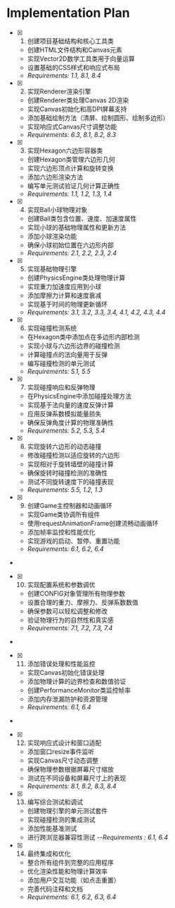 # Implementation Plan

- [x] 1. 创建项目基础结构和核心工具类





  - 创建HTML文件结构和Canvas元素
  - 实现Vector2D数学工具类用于向量运算
  - 设置基础的CSS样式和响应式布局
  - _Requirements: 1.1, 8.1, 8.4_

- [x] 2. 实现Renderer渲染引擎








  - 创建Renderer类处理Canvas 2D渲染
  - 实现Canvas初始化和高DPI屏幕支持
  - 添加基础绘制方法（清屏、绘制圆形、绘制多边形）
  - 实现响应式Canvas尺寸调整功能
  - _Requirements: 6.3, 8.1, 8.2, 8.3_

- [x] 3. 实现Hexagon六边形容器类




  - 创建Hexagon类管理六边形几何
  - 实现六边形顶点计算和旋转变换
  - 添加六边形渲染方法
  - 编写单元测试验证几何计算正确性
  - _Requirements: 1.1, 1.2, 1.3, 1.4_

- [x] 4. 实现Ball小球物理对象





  - 创建Ball类包含位置、速度、加速度属性
  - 实现小球的基础物理属性和更新方法
  - 添加小球渲染功能
  - 确保小球初始位置在六边形内部
  - _Requirements: 2.1, 2.2, 2.3, 2.4_

- [x] 5. 实现基础物理引擎





  - 创建PhysicsEngine类处理物理计算
  - 实现重力加速度应用到小球
  - 添加摩擦力计算和速度衰减
  - 实现基于时间的物理更新循环
  - _Requirements: 3.1, 3.2, 3.3, 3.4, 4.1, 4.2, 4.3, 4.4_

- [x] 6. 实现碰撞检测系统




  - 在Hexagon类中添加点在多边形内部检测
  - 实现小球与六边形边界的碰撞检测
  - 计算碰撞点的法向量用于反弹
  - 编写碰撞检测的单元测试
  - _Requirements: 5.1, 5.5_

- [x] 7. 实现碰撞响应和反弹物理




  - 在PhysicsEngine中添加碰撞处理方法
  - 实现基于法向量的速度反弹计算
  - 应用反弹系数模拟能量损失
  - 确保反弹角度计算的物理准确性
  - _Requirements: 5.2, 5.3, 5.4_

- [x] 8. 实现旋转六边形的动态碰撞




  - 修改碰撞检测以适应旋转的六边形
  - 实现相对于旋转墙壁的碰撞计算
  - 确保旋转时碰撞检测的准确性
  - 测试不同旋转速度下的碰撞表现
  - _Requirements: 5.5, 1.2, 1.3_

- [x] 9. 创建Game主控制器和动画循环




  - 实现Game类协调所有组件
  - 使用requestAnimationFrame创建流畅动画循环
  - 添加帧率监控和性能优化
  - 实现游戏的启动、暂停、重置功能
  - _Requirements: 6.1, 6.2, 6.4_
-

- [x] 10. 实现配置系统和参数调优




  - 创建CONFIG对象管理所有物理参数
  - 设置合理的重力、摩擦力、反弹系数数值
  - 确保参数可以轻松调整和修改
  - 验证物理行为的自然性和真实感
  - _Requirements: 7.1, 7.2, 7.3, 7.4_
-

- [x] 11. 添加错误处理和性能监控




  - 实现Canvas初始化错误处理
  - 添加物理计算的边界检查和数值验证
  - 创建PerformanceMonitor类监控帧率
  - 添加内存泄漏防护和资源管理
  - _Requirements: 6.1, 6.4_
-

- [x] 12. 实现响应式设计和窗口适配




  - 添加窗口resize事件监听
  - 实现Canvas尺寸动态调整
  - 确保物理参数根据屏幕尺寸缩放
  - 测试在不同设备和屏幕尺寸上的表现
  - _Requirements: 8.1, 8.2, 8.3, 8.4_

- [x] 13. 编写综合测试和调试















  - 创建物理引擎的单元测试套件
  - 实现碰撞检测的集成测试
  - 添加性能基准测试
  - 进行跨浏览器兼容性测试
  --_Requirements
: 6.1, 6.4_
- [x] 14. 最终集成和优化








  - 整合所有组件到完整的应用程序
  - 优化渲染性能和物理计算效率
  - 添加用户交互功能（如点击重置）
  - 完善代码注释和文档
  - _Requirements: 6.1, 6.2, 6.3, 6.4_